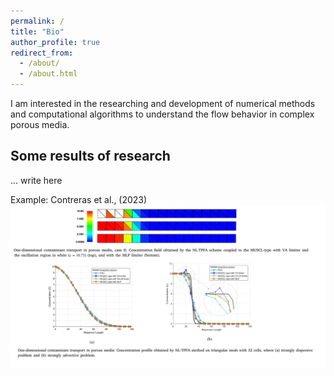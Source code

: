```yaml
---
permalink: /
title: "Bio"
author_profile: true
redirect_from: 
  - /about/
  - /about.html
---
```


I am interested in the researching and development of numerical methods and computational algorithms to understand the flow behavior in complex porous media.

Some results of research 
------
... 
write here

Example: Contreras et al., (2023)
![Editing a markdown file for a talk](/images/image2.png)
